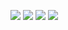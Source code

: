 [![](https://img.shields.io/badge/Gitlab-lu.nar-green?style=for-the-badge&logo=gitlab&color=FFB1C8&logoColor=D9E0EE&labelColor=292324)](https://gitlab.com/l.r)
[![](https://img.shields.io/badge/Github-LunarLands-green?style=for-the-badge&logo=github&color=FFB686&logoColor=D9E0EE&labelColor=292324)](https://github.com/lunarlands)
[![](https://img.shields.io/badge/Email-lunarlands@outlook.com-green?color=CAC992&label=Email&logo=googledrive&style=for-the-badge&logoColor=D9E0EE&labelColor=292324)]()
[![](https://img.shields.io/badge/Memory-Studio-green?logo=github&style=for-the-badge&color=CCE8E9&logoColor=D9E0EE&labelColor=292324)](https://github.com/Memory-Studio)
